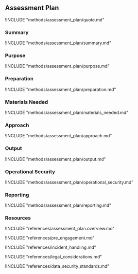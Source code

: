## Assessment Plan

!INCLUDE "methods/assessment_plan/quote.md"

### Summary

!INCLUDE "methods/assessment_plan/summary.md"

### Purpose

!INCLUDE "methods/assessment_plan/purpose.md"

### Preparation

<?trainer resources?>

!INCLUDE "methods/assessment_plan/preparation.md"

### Materials Needed

!INCLUDE "methods/assessment_plan/materials_needed.md"

### Approach

!INCLUDE "methods/assessment_plan/approach.md"

### Output

!INCLUDE "methods/assessment_plan/output.md"

### Operational Security

!INCLUDE "methods/assessment_plan/operational_security.md"

### Reporting 

!INCLUDE "methods/assessment_plan/reporting.md"

### Resources
<div class="greybox">
!INCLUDE "references/assessment_plan.overview.md"

!INCLUDE "references/pre_engagement.md"

!INCLUDE "references/incident_handling.md"

!INCLUDE "references/legal_considerations.md"

!INCLUDE "references/data_security_standards.md"
</div>
